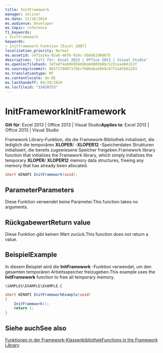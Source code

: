 ```yaml
---
title: InitFramework
manager: soliver
ms.date: 11/16/2014
ms.audience: Developer
ms.topic: reference
f1_keywords:
- InitFramework
keywords:
- initframework-Funktion [Excel 2007]
localization_priority: Normal
ms.assetid: c472a14a-92a6-46f6-924c-db8d6199d6fb
description: 'Gilt für: Excel 2013 | Office 2013 | Visual Studio'
ms.openlocfilehash: 34fe8f4a606956b90a0d005b0bc523cea460153f
ms.sourcegitcommit: 8657170d071f9bcf680aba50b9c07f2a4fb82283
ms.translationtype: MT
ms.contentlocale: de-DE
ms.lasthandoff: 04/28/2019
ms.locfileid: "33420753"
---
```

# <a name="initframework"></a><span data-ttu-id="125d4-104">InitFramework</span><span class="sxs-lookup"><span data-stu-id="125d4-104">InitFramework</span></span>

 <span data-ttu-id="125d4-105">**Gilt für**: Excel 2013 | Office 2013 | Visual Studio</span><span class="sxs-lookup"><span data-stu-id="125d4-105">**Applies to**: Excel 2013 | Office 2013 | Visual Studio</span></span> 
  
<span data-ttu-id="125d4-106">Framework Library-Funktion, die die Framework-Bibliothek initialisiert, die lediglich die temporären **XLOPER**/ -**XLOPER12** -Speicherdaten Strukturen initialisiert, die bereits zugewiesene Speicher freigeben.</span><span class="sxs-lookup"><span data-stu-id="125d4-106">Framework library function that initializes the Framework library, which simply initializes the temporary **XLOPER**/ **XLOPER12** memory data structures, freeing any memory that has already been allocated.</span></span> 
  
```cs
short WINAPI InitFramework(void);
```

## <a name="parameters"></a><span data-ttu-id="125d4-107">Parameter</span><span class="sxs-lookup"><span data-stu-id="125d4-107">Parameters</span></span>

<span data-ttu-id="125d4-108">Diese Funktion verwendet keine Parameter.</span><span class="sxs-lookup"><span data-stu-id="125d4-108">This function takes no arguments.</span></span>
  
## <a name="return-value"></a><span data-ttu-id="125d4-109">Rückgabewert</span><span class="sxs-lookup"><span data-stu-id="125d4-109">Return value</span></span>

<span data-ttu-id="125d4-110">Diese Funktion gibt keinen Wert zurück.</span><span class="sxs-lookup"><span data-stu-id="125d4-110">This function does not return a value.</span></span>
  
## <a name="example"></a><span data-ttu-id="125d4-111">Beispiel</span><span class="sxs-lookup"><span data-stu-id="125d4-111">Example</span></span>

<span data-ttu-id="125d4-112">In diesem Beispiel wird die **InitFramework** -Funktion verwendet, um den gesamten temporären Arbeitsspeicher freizugeben.</span><span class="sxs-lookup"><span data-stu-id="125d4-112">This example uses the **InitFramework** function to free all temporary memory.</span></span> 
  
 `\SAMPLES\EXAMPLE\EXAMPLE.C`
  
```cs
short WINAPI InitFrameworkExample(void)
{
    InitFramework();
    return 1;
}
```

## <a name="see-also"></a><span data-ttu-id="125d4-113">Siehe auch</span><span class="sxs-lookup"><span data-stu-id="125d4-113">See also</span></span>



[<span data-ttu-id="125d4-114">Funktionen in der Framework-Klassenbibliothek</span><span class="sxs-lookup"><span data-stu-id="125d4-114">Functions in the Framework Library</span></span>](functions-in-the-framework-library.md)

